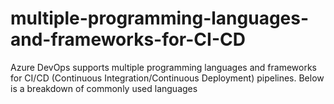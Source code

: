 # multiple-programming-languages-and-frameworks-for-CI-CD
Azure DevOps supports multiple programming languages and frameworks for CI/CD (Continuous Integration/Continuous Deployment) pipelines. Below is a breakdown of commonly used languages
